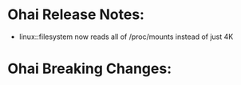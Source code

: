 <!---
This file is reset every time a new release is done. The contents of this file are for the currently unreleased version.

Example Note:

## Example Heading
Details about the thing that changed that needs to get included in the Release Notes in markdown.
-->
# Ohai Release Notes:
* linux::filesystem now reads all of /proc/mounts instead of just 4K

# Ohai Breaking Changes:
